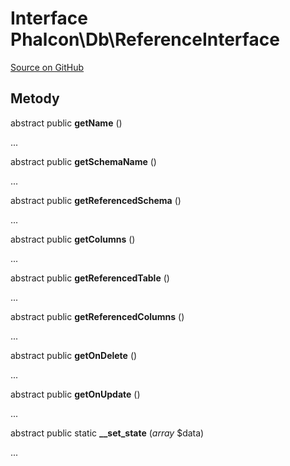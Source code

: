 # Interface **Phalcon\\Db\\ReferenceInterface**

<a href="https://github.com/phalcon/cphalcon/blob/master/phalcon/db/referenceinterface.zep" class="btn btn-default btn-sm">Source on GitHub</a>

## Metody

abstract public **getName** ()

...

abstract public **getSchemaName** ()

...

abstract public **getReferencedSchema** ()

...

abstract public **getColumns** ()

...

abstract public **getReferencedTable** ()

...

abstract public **getReferencedColumns** ()

...

abstract public **getOnDelete** ()

...

abstract public **getOnUpdate** ()

...

abstract public static **__set_state** (*array* $data)

...